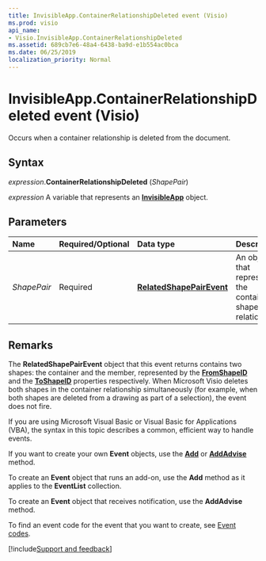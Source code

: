 ```yaml
---
title: InvisibleApp.ContainerRelationshipDeleted event (Visio)
ms.prod: visio
api_name:
- Visio.InvisibleApp.ContainerRelationshipDeleted
ms.assetid: 689cb7e6-48a4-6438-ba9d-e1b554ac0bca
ms.date: 06/25/2019
localization_priority: Normal
---
```



# InvisibleApp.ContainerRelationshipDeleted event (Visio)

Occurs when a container relationship is deleted from the document.


## Syntax

_expression_.**ContainerRelationshipDeleted** (_ShapePair_)

_expression_ A variable that represents an **[InvisibleApp](Visio.InvisibleApp.md)** object.


## Parameters

|Name|Required/Optional|Data type|Description|
|:-----|:-----|:-----|:-----|
| _ShapePair_|Required| **[RelatedShapePairEvent](Visio.RelatedShapePairEvent.md)**|An object that represents the container shape-pair relationship.|

## Remarks

The **RelatedShapePairEvent** object that this event returns contains two shapes: the container and the member, represented by the **[FromShapeID](Visio.RelatedShapePairEvent.FromShapeID.md)** and the **[ToShapeID](Visio.RelatedShapePairEvent.ToShapeID.md)** properties respectively. When Microsoft Visio deletes both shapes in the container relationship simultaneously (for example, when both shapes are deleted from a drawing as part of a selection), the event does not fire.

If you are using Microsoft Visual Basic or Visual Basic for Applications (VBA), the syntax in this topic describes a common, efficient way to handle events.

If you want to create your own **Event** objects, use the **[Add](visio.eventlist.add.md)** or **[AddAdvise](visio.eventlist.addadvise.md)** method. 

To create an **Event** object that runs an add-on, use the **Add** method as it applies to the **EventList** collection. 

To create an **Event** object that receives notification, use the **AddAdvise** method. 

To find an event code for the event that you want to create, see [Event codes](../visio/Concepts/event-codesvisio.md).

[!include[Support and feedback](~/includes/feedback-boilerplate.md)]